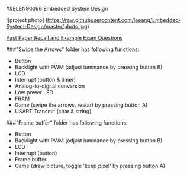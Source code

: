 ##ELEN90066 Embedded System Design

![project photo] (https://raw.githubusercontent.com/leeang/Embedded-System-Design/master/photo.jpg)

[Past Paper Recall and Example Exam Questions](https://github.com/leeang/Embedded-System-Design/blob/master/notes.md)

###"Swipe the Arrows" folder has following functions:
* Button  
* Backlight with PWM (adjust luminance by pressing button B)  
* LCD  
* Interrupt (button & timer)  
* Analog-to-digital conversion  
* Low power LED  
* FRAM  
* Game (swipe the arrows, restart by pressing button A)  
* USART Transmit (char & string)  

###"Frame buffer" folder has following functions:
* Button  
* Backlight with PWM (adjust luminance by pressing button B)  
* LCD  
* Interrupt (button)  
* Frame buffer  
* Game (draw picture, toggle 'keep pixel' by pressing button A)  
